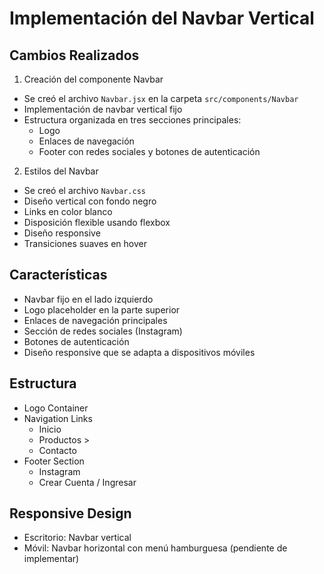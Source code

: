 # Implementación del Navbar Vertical

## Cambios Realizados

1. Creación del componente Navbar
- Se creó el archivo `Navbar.jsx` en la carpeta `src/components/Navbar`
- Implementación de navbar vertical fijo
- Estructura organizada en tres secciones principales:
  * Logo
  * Enlaces de navegación
  * Footer con redes sociales y botones de autenticación

2. Estilos del Navbar
- Se creó el archivo `Navbar.css`
- Diseño vertical con fondo negro
- Links en color blanco
- Disposición flexible usando flexbox
- Diseño responsive
- Transiciones suaves en hover

## Características
- Navbar fijo en el lado izquierdo
- Logo placeholder en la parte superior
- Enlaces de navegación principales
- Sección de redes sociales (Instagram)
- Botones de autenticación
- Diseño responsive que se adapta a dispositivos móviles

## Estructura
- Logo Container
- Navigation Links
  * Inicio
  * Productos >
  * Contacto
- Footer Section
  * Instagram
  * Crear Cuenta / Ingresar

## Responsive Design
- Escritorio: Navbar vertical
- Móvil: Navbar horizontal con menú hamburguesa (pendiente de implementar)